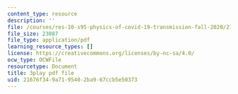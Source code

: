 ```yaml
---
content_type: resource
description: ''
file: /courses/res-10-s95-physics-of-covid-19-transmission-fall-2020/21676f349a7195402ba967ccb5e50373_fdbeCmYRVzA.pdf
file_size: 23087
file_type: application/pdf
learning_resource_types: []
license: https://creativecommons.org/licenses/by-nc-sa/4.0/
ocw_type: OCWFile
resourcetype: Document
title: 3play pdf file
uid: 21676f34-9a71-9540-2ba9-67ccb5e50373
---
```

